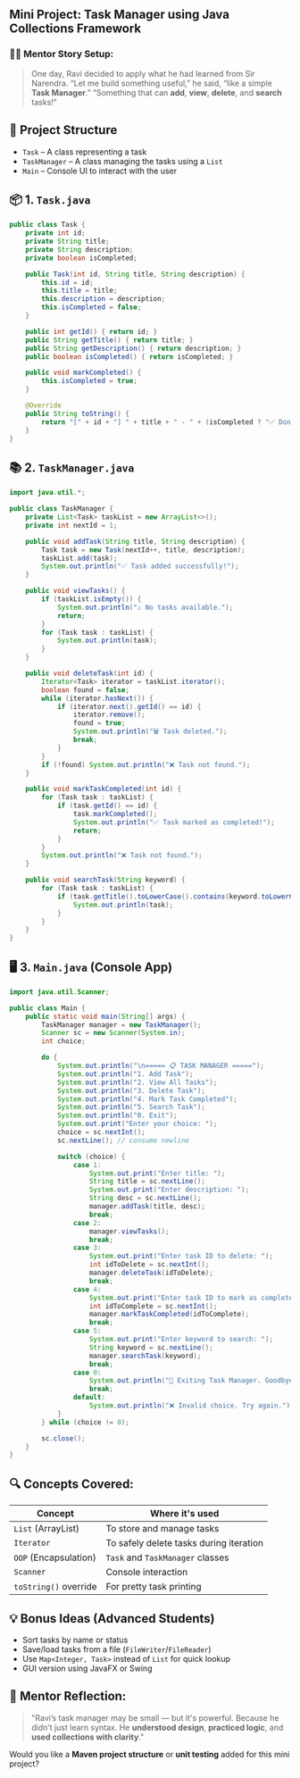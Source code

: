 ##  Mini Project: Task Manager using Java Collections Framework 

### 👨‍🏫 Mentor Story Setup:

> One day, Ravi decided to apply what he had learned from Sir Narendra.
> “Let me build something useful,” he said, “like a simple **Task Manager**.”
> “Something that can **add**, **view**, **delete**, and **search** tasks!”

## 🧱 Project Structure

* `Task` – A class representing a task
* `TaskManager` – A class managing the tasks using a `List`
* `Main` – Console UI to interact with the user

## 📦 1. `Task.java`

```java
public class Task {
    private int id;
    private String title;
    private String description;
    private boolean isCompleted;

    public Task(int id, String title, String description) {
        this.id = id;
        this.title = title;
        this.description = description;
        this.isCompleted = false;
    }

    public int getId() { return id; }
    public String getTitle() { return title; }
    public String getDescription() { return description; }
    public boolean isCompleted() { return isCompleted; }

    public void markCompleted() {
        this.isCompleted = true;
    }

    @Override
    public String toString() {
        return "[" + id + "] " + title + " - " + (isCompleted ? "✅ Done" : "❌ Pending");
    }
}
```

## 📚 2. `TaskManager.java`

```java
import java.util.*;

public class TaskManager {
    private List<Task> taskList = new ArrayList<>();
    private int nextId = 1;

    public void addTask(String title, String description) {
        Task task = new Task(nextId++, title, description);
        taskList.add(task);
        System.out.println("✅ Task added successfully!");
    }

    public void viewTasks() {
        if (taskList.isEmpty()) {
            System.out.println("⚠️ No tasks available.");
            return;
        }
        for (Task task : taskList) {
            System.out.println(task);
        }
    }

    public void deleteTask(int id) {
        Iterator<Task> iterator = taskList.iterator();
        boolean found = false;
        while (iterator.hasNext()) {
            if (iterator.next().getId() == id) {
                iterator.remove();
                found = true;
                System.out.println("🗑️ Task deleted.");
                break;
            }
        }
        if (!found) System.out.println("❌ Task not found.");
    }

    public void markTaskCompleted(int id) {
        for (Task task : taskList) {
            if (task.getId() == id) {
                task.markCompleted();
                System.out.println("✅ Task marked as completed!");
                return;
            }
        }
        System.out.println("❌ Task not found.");
    }

    public void searchTask(String keyword) {
        for (Task task : taskList) {
            if (task.getTitle().toLowerCase().contains(keyword.toLowerCase())) {
                System.out.println(task);
            }
        }
    }
}
```

## 🖥️ 3. `Main.java` (Console App)

```java
import java.util.Scanner;

public class Main {
    public static void main(String[] args) {
        TaskManager manager = new TaskManager();
        Scanner sc = new Scanner(System.in);
        int choice;

        do {
            System.out.println("\n===== 📋 TASK MANAGER =====");
            System.out.println("1. Add Task");
            System.out.println("2. View All Tasks");
            System.out.println("3. Delete Task");
            System.out.println("4. Mark Task Completed");
            System.out.println("5. Search Task");
            System.out.println("0. Exit");
            System.out.print("Enter your choice: ");
            choice = sc.nextInt();
            sc.nextLine(); // consume newline

            switch (choice) {
                case 1:
                    System.out.print("Enter title: ");
                    String title = sc.nextLine();
                    System.out.print("Enter description: ");
                    String desc = sc.nextLine();
                    manager.addTask(title, desc);
                    break;
                case 2:
                    manager.viewTasks();
                    break;
                case 3:
                    System.out.print("Enter task ID to delete: ");
                    int idToDelete = sc.nextInt();
                    manager.deleteTask(idToDelete);
                    break;
                case 4:
                    System.out.print("Enter task ID to mark as completed: ");
                    int idToComplete = sc.nextInt();
                    manager.markTaskCompleted(idToComplete);
                    break;
                case 5:
                    System.out.print("Enter keyword to search: ");
                    String keyword = sc.nextLine();
                    manager.searchTask(keyword);
                    break;
                case 0:
                    System.out.println("👋 Exiting Task Manager. Goodbye!");
                    break;
                default:
                    System.out.println("❌ Invalid choice. Try again.");
            }
        } while (choice != 0);

        sc.close();
    }
}
```

## 🔍 Concepts Covered:

| Concept               | Where it's used                         |
| --------------------- | --------------------------------------- |
| `List` (ArrayList)    | To store and manage tasks               |
| `Iterator`            | To safely delete tasks during iteration |
| `OOP` (Encapsulation) | `Task` and `TaskManager` classes        |
| `Scanner`             | Console interaction                     |
| `toString()` override | For pretty task printing                |


## 💡 Bonus Ideas (Advanced Students)

* Sort tasks by name or status
* Save/load tasks from a file (`FileWriter`/`FileReader`)
* Use `Map<Integer, Task>` instead of `List` for quick lookup
* GUI version using JavaFX or Swing

## 🧠 Mentor Reflection:

> "Ravi’s task manager may be small — but it's powerful. Because he didn’t just learn syntax.
> He **understood design**, **practiced logic**, and **used collections with clarity**."

Would you like a **Maven project structure** or **unit testing** added for this mini project?
